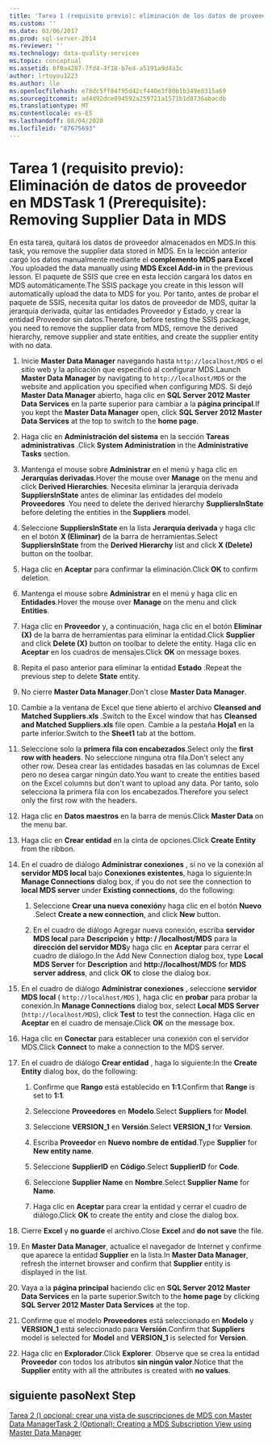 ```yaml
---
title: 'Tarea 1 (requisito previo): eliminación de los datos de proveedor en MDS | Microsoft Docs'
ms.custom: ''
ms.date: 03/06/2017
ms.prod: sql-server-2014
ms.reviewer: ''
ms.technology: data-quality-services
ms.topic: conceptual
ms.assetid: 6f0a4287-7fd4-4f18-b7e4-a5191a9d4a3c
author: lrtoyou1223
ms.author: lle
ms.openlocfilehash: e78dc5ff04f95d42cf440e3f80b1b349e0315a69
ms.sourcegitcommit: ad4d92dce894592a259721a1571b1d8736abacdb
ms.translationtype: MT
ms.contentlocale: es-ES
ms.lasthandoff: 08/04/2020
ms.locfileid: "87675693"
---
```

# <a name="task-1-prerequisite-removing-supplier-data-in-mds"></a><span data-ttu-id="0ed45-102">Tarea 1 (requisito previo): Eliminación de datos de proveedor en MDS</span><span class="sxs-lookup"><span data-stu-id="0ed45-102">Task 1 (Prerequisite): Removing Supplier Data in MDS</span></span>
  <span data-ttu-id="0ed45-103">En esta tarea, quitará los datos de proveedor almacenados en MDS.</span><span class="sxs-lookup"><span data-stu-id="0ed45-103">In this task, you remove the supplier data stored in MDS.</span></span> <span data-ttu-id="0ed45-104">En la lección anterior cargó los datos manualmente mediante el **complemento MDS para Excel** .</span><span class="sxs-lookup"><span data-stu-id="0ed45-104">You uploaded the data manually using **MDS Excel Add-in** in the previous lesson.</span></span> <span data-ttu-id="0ed45-105">El paquete de SSIS que cree en esta lección cargará los datos en MDS automáticamente.</span><span class="sxs-lookup"><span data-stu-id="0ed45-105">The SSIS package you create in this lesson will automatically upload the data to MDS for you.</span></span> <span data-ttu-id="0ed45-106">Por tanto, antes de probar el paquete de SSIS, necesita quitar los datos de proveedor de MDS, quitar la jerarquía derivada, quitar las entidades Proveedor y Estado, y crear la entidad Proveedor sin datos.</span><span class="sxs-lookup"><span data-stu-id="0ed45-106">Therefore, before testing the SSIS package, you need to remove the supplier data from MDS, remove the derived hierarchy, remove supplier and state entities, and create the supplier entity with no data.</span></span>  
  
1.  <span data-ttu-id="0ed45-107">Inicie **Master Data Manager** navegando hasta `http://localhost/MDS` o el sitio web y la aplicación que especificó al configurar MDS.</span><span class="sxs-lookup"><span data-stu-id="0ed45-107">Launch **Master Data Manager** by navigating to `http://localhost/MDS` or the website and application you specified when configuring MDS.</span></span> <span data-ttu-id="0ed45-108">Si dejó **Master Data Manager** abierto, haga clic en **SQL Server 2012 Master Data Services** en la parte superior para cambiar a la **página principal**.</span><span class="sxs-lookup"><span data-stu-id="0ed45-108">If you kept the **Master Data Manager** open, click **SQL Server 2012 Master Data Services** at the top to switch to the **home page**.</span></span>  
  
2.  <span data-ttu-id="0ed45-109">Haga clic en **Administración del sistema** en la sección **Tareas administrativas** .</span><span class="sxs-lookup"><span data-stu-id="0ed45-109">Click **System Administration** in the **Administrative Tasks** section.</span></span>  
  
3.  <span data-ttu-id="0ed45-110">Mantenga el mouse sobre **Administrar** en el menú y haga clic en **Jerarquías derivadas**.</span><span class="sxs-lookup"><span data-stu-id="0ed45-110">Hover the mouse over **Manage** on the menu and click **Derived Hierarchies**.</span></span> <span data-ttu-id="0ed45-111">Necesita eliminar la jerarquía derivada **SuppliersInState** antes de eliminar las entidades del modelo **Proveedores** .</span><span class="sxs-lookup"><span data-stu-id="0ed45-111">You need to delete the derived hierarchy **SuppliersInState** before deleting the entities in the **Suppliers** model.</span></span>  
  
4.  <span data-ttu-id="0ed45-112">Seleccione **SuppliersInState** en la lista **Jerarquía derivada** y haga clic en el botón **X (Eliminar)** de la barra de herramientas.</span><span class="sxs-lookup"><span data-stu-id="0ed45-112">Select **SuppliersInState** from the **Derived Hierarchy** list and click **X (Delete)** button on the toolbar.</span></span>  
  
5.  <span data-ttu-id="0ed45-113">Haga clic en **Aceptar** para confirmar la eliminación.</span><span class="sxs-lookup"><span data-stu-id="0ed45-113">Click **OK** to confirm deletion.</span></span>  
  
6.  <span data-ttu-id="0ed45-114">Mantenga el mouse sobre **Administrar** en el menú y haga clic en **Entidades**.</span><span class="sxs-lookup"><span data-stu-id="0ed45-114">Hover the mouse over **Manage** on the menu and click **Entities**.</span></span>  
  
7.  <span data-ttu-id="0ed45-115">Haga clic en **Proveedor** y, a continuación, haga clic en el botón **Eliminar (X)** de la barra de herramientas para eliminar la entidad.</span><span class="sxs-lookup"><span data-stu-id="0ed45-115">Click **Supplier** and click **Delete (X)** button on toolbar to delete the entity.</span></span> <span data-ttu-id="0ed45-116">Haga clic en **Aceptar** en los cuadros de mensajes.</span><span class="sxs-lookup"><span data-stu-id="0ed45-116">Click **OK** on message boxes.</span></span>  
  
8.  <span data-ttu-id="0ed45-117">Repita el paso anterior para eliminar la entidad **Estado** .</span><span class="sxs-lookup"><span data-stu-id="0ed45-117">Repeat the previous step to delete **State** entity.</span></span>  
  
9. <span data-ttu-id="0ed45-118">No cierre **Master Data Manager**.</span><span class="sxs-lookup"><span data-stu-id="0ed45-118">Don't close **Master Data Manager**.</span></span>  
  
10. <span data-ttu-id="0ed45-119">Cambie a la ventana de Excel que tiene abierto el archivo **Cleansed and Matched Suppliers.xls** .</span><span class="sxs-lookup"><span data-stu-id="0ed45-119">Switch to the Excel window that has **Cleansed and Matched Suppliers.xls** file open.</span></span> <span data-ttu-id="0ed45-120">Cambie a la pestaña **Hoja1** en la parte inferior.</span><span class="sxs-lookup"><span data-stu-id="0ed45-120">Switch to the **Sheet1** tab at the bottom.</span></span>  
  
11. <span data-ttu-id="0ed45-121">Seleccione solo la **primera fila con encabezados**.</span><span class="sxs-lookup"><span data-stu-id="0ed45-121">Select only the **first row with headers**.</span></span> <span data-ttu-id="0ed45-122">No seleccione ninguna otra fila.</span><span class="sxs-lookup"><span data-stu-id="0ed45-122">Don't select any other row.</span></span> <span data-ttu-id="0ed45-123">Desea crear las entidades basadas en las columnas de Excel pero no desea cargar ningún dato.</span><span class="sxs-lookup"><span data-stu-id="0ed45-123">You want to create the entities based on the Excel columns but don't want to upload any data.</span></span> <span data-ttu-id="0ed45-124">Por tanto, solo selecciona la primera fila con los encabezados.</span><span class="sxs-lookup"><span data-stu-id="0ed45-124">Therefore you select only the first row with the headers.</span></span>  
  
12. <span data-ttu-id="0ed45-125">Haga clic en **Datos maestros** en la barra de menús.</span><span class="sxs-lookup"><span data-stu-id="0ed45-125">Click **Master Data** on the menu bar.</span></span>  
  
13. <span data-ttu-id="0ed45-126">Haga clic en **Crear entidad** en la cinta de opciones.</span><span class="sxs-lookup"><span data-stu-id="0ed45-126">Click **Create Entity** from the ribbon.</span></span>  
  
14. <span data-ttu-id="0ed45-127">En el cuadro de diálogo **Administrar conexiones** , si no ve la conexión al **servidor MDS local** bajo **Conexiones existentes**, haga lo siguiente:</span><span class="sxs-lookup"><span data-stu-id="0ed45-127">In **Manage Connections** dialog box, if you do not see the connection to **local MDS server** under **Existing connections**, do the following:</span></span>  
  
    1.  <span data-ttu-id="0ed45-128">Seleccione **Crear una nueva conexión**y haga clic en el botón **Nuevo** .</span><span class="sxs-lookup"><span data-stu-id="0ed45-128">Select **Create a new connection**, and click **New** button.</span></span>  
  
    2.  <span data-ttu-id="0ed45-129">En el cuadro de diálogo Agregar nueva conexión, escriba **servidor MDS local** para **Descripción** y **http: \/ /localhost/MDS** para la **dirección del servidor MDS**y haga clic en **Aceptar** para cerrar el cuadro de diálogo.</span><span class="sxs-lookup"><span data-stu-id="0ed45-129">In the Add New Connection dialog box, type **Local MDS Server** for **Description** and **http:\//localhost/MDS** for **MDS server address**, and click **OK** to close the dialog box.</span></span>  
  
15. <span data-ttu-id="0ed45-130">En el cuadro de diálogo **Administrar conexiones** , seleccione **servidor MDS local** ( `http://localhost/MDS` ), haga clic en **probar** para probar la conexión.</span><span class="sxs-lookup"><span data-stu-id="0ed45-130">In **Manage Connections** dialog box, select **Local MDS Server** (`http://localhost/MDS`), click **Test** to test the connection.</span></span> <span data-ttu-id="0ed45-131">Haga clic en **Aceptar** en el cuadro de mensaje.</span><span class="sxs-lookup"><span data-stu-id="0ed45-131">Click **OK** on the message box.</span></span>  
  
16. <span data-ttu-id="0ed45-132">Haga clic en **Conectar** para establecer una conexión con el servidor MDS.</span><span class="sxs-lookup"><span data-stu-id="0ed45-132">Click **Connect** to make a connection to the MDS server.</span></span>  
  
17. <span data-ttu-id="0ed45-133">En el cuadro de diálogo **Crear entidad** , haga lo siguiente:</span><span class="sxs-lookup"><span data-stu-id="0ed45-133">In the **Create Entity** dialog box, do the following:</span></span>  
  
    1.  <span data-ttu-id="0ed45-134">Confirme que **Rango** está establecido en **$1:$1**.</span><span class="sxs-lookup"><span data-stu-id="0ed45-134">Confirm that **Range** is set to **$1:$1**.</span></span>  
  
    2.  <span data-ttu-id="0ed45-135">Seleccione **Proveedores** en **Modelo**.</span><span class="sxs-lookup"><span data-stu-id="0ed45-135">Select **Suppliers** for **Model**.</span></span>  
  
    3.  <span data-ttu-id="0ed45-136">Seleccione **VERSION_1** en **Versión**.</span><span class="sxs-lookup"><span data-stu-id="0ed45-136">Select **VERSION_1** for **Version**.</span></span>  
  
    4.  <span data-ttu-id="0ed45-137">Escriba **Proveedor** en **Nuevo nombre de entidad**.</span><span class="sxs-lookup"><span data-stu-id="0ed45-137">Type **Supplier** for **New entity name**.</span></span>  
  
    5.  <span data-ttu-id="0ed45-138">Seleccione **SupplierID** en **Código**.</span><span class="sxs-lookup"><span data-stu-id="0ed45-138">Select **SupplierID** for **Code**.</span></span>  
  
    6.  <span data-ttu-id="0ed45-139">Seleccione **Supplier Name** en **Nombre**.</span><span class="sxs-lookup"><span data-stu-id="0ed45-139">Select **Supplier Name** for **Name**.</span></span>  
  
    7.  <span data-ttu-id="0ed45-140">Haga clic en **Aceptar** para crear la entidad y cerrar el cuadro de diálogo.</span><span class="sxs-lookup"><span data-stu-id="0ed45-140">Click **OK** to create the entity and close the dialog box.</span></span>  
  
18. <span data-ttu-id="0ed45-141">Cierre **Excel** y **no guarde** el archivo.</span><span class="sxs-lookup"><span data-stu-id="0ed45-141">Close **Excel** and **do not save** the file.</span></span>  
  
19. <span data-ttu-id="0ed45-142">En **Master Data Manager**, actualice el navegador de Internet y confirme que aparece la entidad **Supplier** en la lista.</span><span class="sxs-lookup"><span data-stu-id="0ed45-142">In **Master Data Manager**, refresh the internet browser and confirm that **Supplier** entity is displayed in the list.</span></span>  
  
20. <span data-ttu-id="0ed45-143">Vaya a la **página principal** haciendo clic en **SQL Server 2012 Master Data Services** en la parte superior.</span><span class="sxs-lookup"><span data-stu-id="0ed45-143">Switch to the **home page** by clicking **SQL Server 2012 Master Data Services** at the top.</span></span>  
  
21. <span data-ttu-id="0ed45-144">Confirme que el modelo **Proveedores** está seleccionado en **Modelo** y **VERSION_1** está seleccionado para **Versión**.</span><span class="sxs-lookup"><span data-stu-id="0ed45-144">Confirm that **Suppliers** model is selected for **Model** and **VERSION_1** is selected for **Version**.</span></span>  
  
22. <span data-ttu-id="0ed45-145">Haga clic en **Explorador**.</span><span class="sxs-lookup"><span data-stu-id="0ed45-145">Click **Explorer**.</span></span> <span data-ttu-id="0ed45-146">Observe que se crea la entidad **Proveedor** con todos los atributos **sin ningún valor**.</span><span class="sxs-lookup"><span data-stu-id="0ed45-146">Notice that the **Supplier** entity with all the attributes is created with **no values**.</span></span>  
  
## <a name="next-step"></a><span data-ttu-id="0ed45-147">siguiente paso</span><span class="sxs-lookup"><span data-stu-id="0ed45-147">Next Step</span></span>  
 [<span data-ttu-id="0ed45-148">Tarea 2 &#40;&#41; opcional: crear una vista de suscripciones de MDS con Master Data Manager</span><span class="sxs-lookup"><span data-stu-id="0ed45-148">Task 2 &#40;Optional&#41;: Creating a MDS Subscription View using Master Data Manager</span></span>](../../2014/tutorials/task-2-optional-creating-a-mds-subscription-view-using-master-data-manager.md)  
  
  
